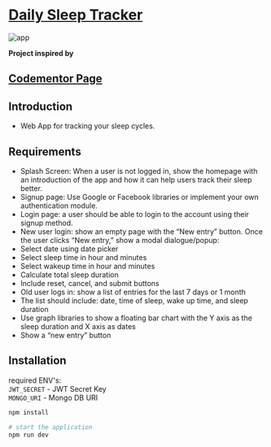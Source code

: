 # [Daily Sleep Tracker](https://sleep-tracker-web.herokuapp.com/landing)

![app](https://user-images.githubusercontent.com/102754713/167021526-b0daadcf-f26a-46c9-90e5-aa4762e617a5.png)


**Project inspired by**
## [Codementor Page](https://www.codementor.io/projects/web/daily-sleep-tracker-web-app-byi4kpk5rt)

## Introduction

- Web App for tracking your sleep cycles.

## Requirements

- Splash Screen: When a user is not logged in, show the homepage with an introduction of the app and how it can help users track their sleep better.
- Signup page: Use Google or Facebook libraries or implement your own authentication module.
- Login page: a user should be able to login to the account using their signup method.
- New user login: show an empty page with the “New entry” button. Once the user clicks “New entry,” show a modal dialogue/popup:
- Select date using date picker
- Select sleep time in hour and minutes
- Select wakeup time in hour and minutes
- Calculate total sleep duration
- Include reset, cancel, and submit buttons
- Old user logs in: show a list of entries for the last 7 days or 1 month
- The list should include: date, time of sleep, wake up time, and sleep duration
- Use graph libraries to show a floating bar chart with the Y axis as the sleep duration and X axis as dates
- Show a “new entry” button

## Installation

required ENV's:  
`JWT_SECRET` - JWT Secret Key  
`MONGO_URI` - Mongo DB URI

```bash
npm install

# start the application
npm run dev
```


